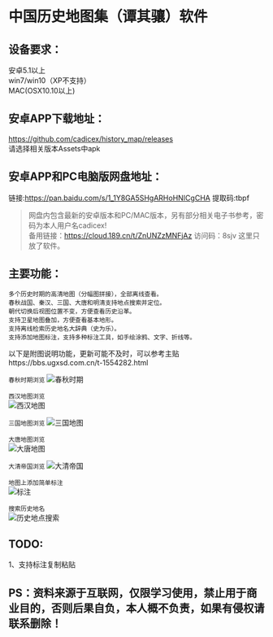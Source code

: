 中国历史地图集（谭其骧）软件  
=======================

设备要求：  
---------
  安卓5.1以上  
  win7/win10（XP不支持）  
  MAC(OSX10.10以上)  

安卓APP下载地址： 
----------------
  https://github.com/cadicex/history_map/releases  
  请选择相关版本Assets中apk
  
安卓APP和PC电脑版网盘地址：  
------------------
  链接:https://pan.baidu.com/s/1_1Y8GA5SHgARHoHNICgCHA 提取码:tbpf  
  >网盘内包含最新的安卓版本和PC/MAC版本，另有部分相关电子书参考，密码为本人用户名cadicex!   
  >备用链接：https://cloud.189.cn/t/ZnUNZzMNFjAz 访问码：8sjv 这里只放了软件。  

主要功能：  
---------
  `多个历史时期的高清地图（分幅图拼接），全部离线查看。`  
  `春秋战国、秦汉、三国、大唐和明清支持地点搜索并定位。`  
  `朝代切换后视图位置不变，方便查看历史沿革。`  
  `支持卫星地图叠加，方便查看基本地形。`  
  `支持离线检索历史地名大辞典（史为乐）。`  
  `支持添加地图标注，支持多种标注工具，如手绘涂鸦、文字、折线等。`  

  以下是附图说明功能，更新可能不及时，可以参考主贴https://bbs.ugxsd.com.cn/t-1554282.html   
    
  `春秋时期浏览`
  ![春秋时期](https://github.com/cadicex/history_map/blob/master/preview/chunqiu.jpg)  
  
  `西汉地图浏览`  
  ![西汉地图](https://github.com/cadicex/history_map/blob/master/preview/xihan.jpg)  

  `三国地图浏览` 
  ![三国地图](https://github.com/cadicex/history_map/blob/master/preview/sanguo.jpg)  
  
  `大唐地图浏览`  
  ![大唐地图](https://github.com/cadicex/history_map/blob/master/preview/tang.jpg)
  
  `大清帝国浏览`
  ![大清帝国](https://github.com/cadicex/history_map/blob/master/preview/qing.jpg)  
  
  `地图上添加简单标注`    
  ![标注](https://github.com/cadicex/history_map/blob/master/%E7%AE%80%E5%8D%95%E6%B6%82%E9%B8%A6.jpg)  
    
  `搜索历史地名`  
  ![历史地点搜索](https://github.com/cadicex/history_map/blob/master/%E6%90%9C%E7%B4%A2%E8%8D%86%E5%B7%9E.jpg)  

TODO:     
----
  1、支持标注复制粘贴  

PS：资料来源于互联网，仅限学习使用，禁止用于商业目的，否则后果自负，本人概不负责，如果有侵权请联系删除！  
-----------
